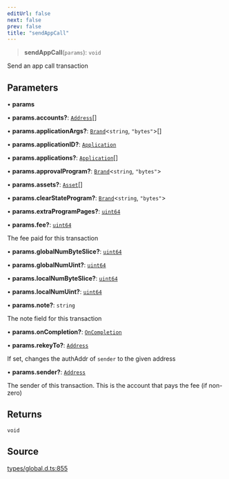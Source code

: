 ```yaml
---
editUrl: false
next: false
prev: false
title: "sendAppCall"
---
```


> **sendAppCall**(`params`): `void`

Send an app call transaction

## Parameters

• **params**

• **params\.accounts?**: [`Address`](../classes/Address.md)[]

• **params\.applicationArgs?**: [`Brand`](../type-aliases/Brand.md)\<`string`, `"bytes"`\>[]

• **params\.applicationID?**: [`Application`](../classes/Application.md)

• **params\.applications?**: [`Application`](../classes/Application.md)[]

• **params\.approvalProgram?**: [`Brand`](../type-aliases/Brand.md)\<`string`, `"bytes"`\>

• **params\.assets?**: [`Asset`](../classes/Asset.md)[]

• **params\.clearStateProgram?**: [`Brand`](../type-aliases/Brand.md)\<`string`, `"bytes"`\>

• **params\.extraProgramPages?**: [`uint64`](../type-aliases/uint64.md)

• **params\.fee?**: [`uint64`](../type-aliases/uint64.md)

The fee paid for this transaction

• **params\.globalNumByteSlice?**: [`uint64`](../type-aliases/uint64.md)

• **params\.globalNumUint?**: [`uint64`](../type-aliases/uint64.md)

• **params\.localNumByteSlice?**: [`uint64`](../type-aliases/uint64.md)

• **params\.localNumUint?**: [`uint64`](../type-aliases/uint64.md)

• **params\.note?**: `string`

The note field for this transaction

• **params\.onCompletion?**: [`OnCompletion`](../enumerations/OnCompletion.md)

• **params\.rekeyTo?**: [`Address`](../classes/Address.md)

If set, changes the authAddr of `sender` to the given address

• **params\.sender?**: [`Address`](../classes/Address.md)

The sender of this transaction. This is the account that pays the fee (if non-zero)

## Returns

`void`

## Source

[types/global.d.ts:855](https://github.com/algorandfoundation/tealscript/blob/e015f8b0/types/global.d.ts#L855)
